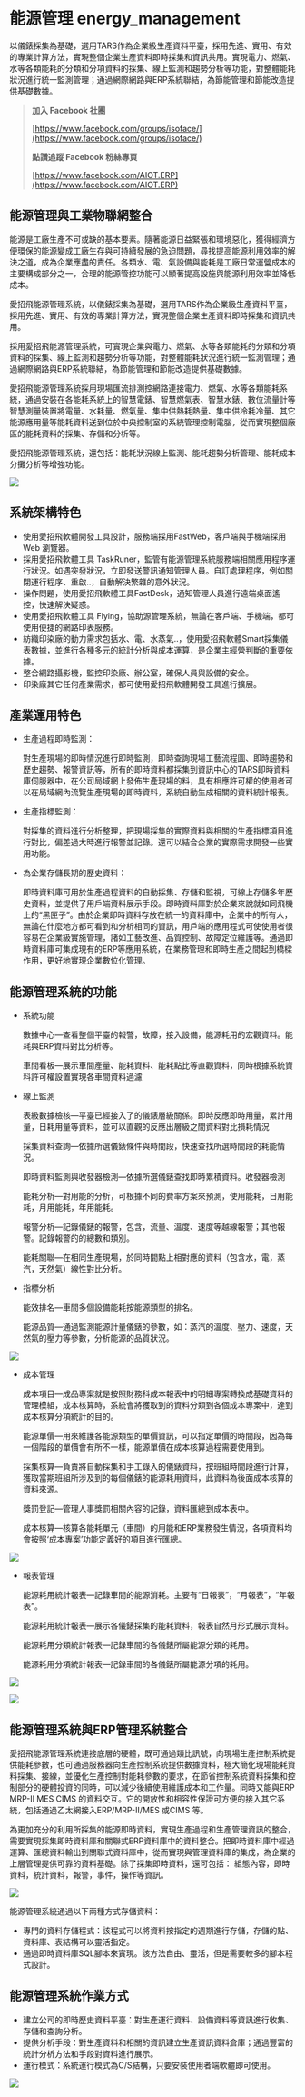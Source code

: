 # 能源管理 energy_management
以儀錶採集為基礎，選用TARS作為企業級生產資料平臺，採用先進、實用、有效的專業計算方法，實現整個企業生產資料即時採集和資訊共用。實現電力、燃氣、水等各類能耗的分類和分項資料的採集、線上監測和趨勢分析等功能，對整體能耗狀況進行統一監測管理；通過網際網路與ERP系統聯結，為節能管理和節能改造提供基礎數據。

> **加入 Facebook 社團**
>
> [https://www.facebook.com/groups/isoface/](https://www.facebook.com/groups/isoface/)
> 
> **點讚追蹤 Facebook 粉絲專頁**
> 
> [https://www.facebook.com/AIOT.ERP](https://www.facebook.com/AIOT.ERP)

## 能源管理與工業物聯網整合

能源是工廠生產不可或缺的基本要素。隨著能源日益緊張和環境惡化，獲得經濟方便環保的能源變成工廠生存與可持續發展的急迫問題，尋找提高能源利用效率的解決之道，成為企業應盡的責任。各類水、電、氣設備與能耗是工廠日常運營成本的主要構成部分之一，合理的能源管控功能可以顯著提高設施與能源利用效率並降低成本。

愛招飛能源管理系統，以儀錶採集為基礎，選用TARS作為企業級生產資料平臺，採用先進、實用、有效的專業計算方法，實現整個企業生產資料即時採集和資訊共用。

採用愛招飛能源管理系統，可實現企業與電力、燃氣、水等各類能耗的分類和分項資料的採集、線上監測和趨勢分析等功能，對整體能耗狀況進行統一監測管理；通過網際網路與ERP系統聯結，為節能管理和節能改造提供基礎數據。

愛招飛能源管理系統採用現場匯流排測控網路連接電力、燃氣、水等各類能耗系統，通過安裝在各能耗系統上的智慧電錶、智慧燃氣表、智慧水錶、數位流量計等智慧測量裝置將電量、水耗量、燃氣量、集中供熱耗熱量、集中供冷耗冷量、其它能源應用量等能耗資料送到位於中央控制室的系統管理控制電腦，從而實現整個廠區的能耗資料的採集、存儲和分析等。

愛招飛能源管理系統，還包括：能耗狀況線上監測、能耗趨勢分析管理、能耗成本分攤分析等增強功能。

![](images/ener_02.png)

## 系統架構特色

* 使用愛招飛軟體開發工具設計，服務端採用FastWeb，客戶端與手機端採用 Web 瀏覽器。
* 採用愛招飛軟體工具 TaskRuner，監管有能源管理系統服務端相關應用程序運行狀況。如遇突發狀況，立即發送警訊通知管理人員。自訂處理程序，例如關閉運行程序、重啟..，自動解決繁雜的意外狀況。
* 操作問題，使用愛招飛軟體工具FastDesk，通知管理人員進行遠端桌面遙控，快速解決疑惑。
* 使用愛招飛軟體工具 Flying，協助源管理系統，無論在客戶端、手機端，都可使用便捷的網路印表服務。
* 紡織印染廠的動力需求包括水、電、水蒸氣..，使用愛招飛軟體Smart採集儀表數據，並進行各種多元的統計分析與成本運算，是企業主經營判斷的重要依據。
* 整合網路攝影機，監控印染廠、辦公室，確保人員與設備的安全。
* 印染廠其它任何產業需求，都可使用愛招飛軟體開發工具進行擴展。

## 產業運用特色

* 生產過程即時監測：
    
    對生產現場的即時情況進行即時監測，即時查詢現場工藝流程圖、即時趨勢和歷史趨勢、報警資訊等，所有的即時資料都採集到資訊中心的TARS即時資料庫伺服器中，在公司局域網上發佈生產現場的料，具有相應許可權的使用者可以在局域網內流覽生產現場的即時資料，系統自動生成相關的資料統計報表。

* 生產指標監測：

    對採集的資料進行分析整理，把現場採集的實際資料與相關的生產指標項目進行對比，偏差過大時進行報警並記錄。還可以結合企業的實際需求開發一些實用功能。

* 為企業存儲長期的歷史資料：

    即時資料庫可用於生產過程資料的自動採集、存儲和監視，可線上存儲多年歷史資料，並提供了用戶端資料展示手段。即時資料庫對於企業來說就如同飛機上的“黑匣子”。由於企業即時資料存放在統一的資料庫中，企業中的所有人，無論在什麼地方都可看到和分析相同的資訊，用戶端的應用程式可使使用者很容易在企業級實施管理，諸如工藝改進、品質控制、故障定位維護等。通過即時資料庫可集成現有的ERP等應用系統，在業務管理和即時生產之間起到橋樑作用，更好地實現企業數位化管理。


## 能源管理系統的功能

* 系統功能
    
    數據中心―查看整個平臺的報警，故障，接入設備，能源耗用的宏觀資料。能耗與ERP資料對比分析等。

    車間看板―展示車間產量、能耗資料、能耗點比等直觀資料，同時根據系統資料許可權設置實現各車間資料過濾

* 線上監測

    表級數據檢核―平臺已經接入了的儀錶層級關係。即時反應即時用量，累計用量，日耗用量等資料，並可以直觀的反應出層級之間資料對比損耗情況

    採集資料查詢―依據所選儀錶條件與時間段，快速查找所選時間段的耗能情況。

    即時資料監測與收發器檢測―依據所選儀錶查找即時累積資料。收發器檢測

    能耗分析―對用能的分析，可根據不同的費率方案來預測，使用能耗，日用能耗，月用能耗，年用能耗。

    報警分析―記錄儀錶的報警，包含，流量、溫度、速度等越線報警；其他報警。記錄報警的的總數和類別。

    能耗關聯―在相同生產現場，於同時間點上相對應的資料（包含水，電，蒸汽，天然氣）線性對比分析。

* 指標分析

    能效排名―車間多個設備能耗按能源類型的排名。

    能源品質―通過監測能源計量儀錶的參數，如：蒸汽的溫度、壓力、速度，天然氣的壓力等參數，分析能源的品質狀況。

![](images/ener_03.png)

* 成本管理

    成本項目―成品專案就是按照財務科成本報表中的明細專案轉換成基礎資料的管理模組，成本核算時，系統會將獲取到的資料分類到各個成本專案中，達到成本核算分項統計的目的。

    能源單價―用來維護各能源類型的單價資訊，可以指定單價的時間段，因為每一個階段的單價會有所不一樣，能源單價在成本核算過程需要使用到。

    採集核算―負責將自動採集和手工錄入的儀錶資料，按班組時間段進行計算，獲取當期班組所涉及到的每個儀錶的能源耗用資料，此資料為後面成本核算的資料來源。

    獎罰登記―管理人事獎罰相關內容的記錄，資料匯總到成本表中。

    成本核算―核算各能耗單元（車間）的用能和ERP業務發生情況，各項資料均會按照‘成本專案’功能定義好的項目進行匯總。

![](images/ener_04.png)

* 報表管理

    能源耗用統計報表―記錄車間的能源消耗。主要有“日報表”，“月報表”，“年報表”。

    能源耗用統計報表―展示各儀錶採集的能耗資料，報表自然月形式展示資料。 

    能源耗用分類統計報表―記錄車間的各儀錶所屬能源分類的耗用。

    能源耗用分項統計報表―記錄車間的各儀錶所屬能源分項的耗用。

![](images/ener_05.png)

![](images/ener_06.png)

## 能源管理系統與ERP管理系統整合

愛招飛能源管理系統連接底層的硬體，既可通過類比訊號，向現場生產控制系統提供能耗參數，也可通過服務器向生產控制系統提供數據資料，極大簡化現場能耗資料採集、接線，並優化生產控制對能耗參數的要求，在節省控制系統資料採集和控制部分的硬體投資的同時，可以減少後續使用維護成本和工作量。同時又能與ERP MRP-II MES CIMS 的資料交互。它的開放性和相容性保證可方便的接入其它系統，包括通過乙太網接入ERP/MRP-II/MES 或CIMS 等。

為更加充分的利用所採集的能源即時資料，實現生產過程和生產管理資訊的整合，需要實現採集即時資料庫和關聯式ERP資料庫中的資料整合。把即時資料庫中經過運算、匯總資料輸出到關聯式資料庫中，從而實現與管理資料庫的集成，為企業的上層管理提供可靠的資料基礎。除了採集即時資料，還可包括： 組態內容，即時資料，統計資料，報警，事件，操作等資訊。

![](images/ener_08.png)

能源管理系統通過以下兩種方式存儲資料：

* 專門的資料存儲程式：該程式可以將資料按指定的週期進行存儲，存儲的點、資料庫、表結構可以靈活指定。
* 通過即時資料庫SQL腳本來實現。該方法自由、靈活，但是需要較多的腳本程式設計。

## 能源管理系統作業方式

* 建立公司的即時歷史資料平臺：對生產運行資料、設備資料等資訊進行收集、存儲和查詢分析。
* 提供分析手段：對生產資料和相關的資訊建立生產資訊資料倉庫；通過豐富的統計分析方法和手段對資料進行展示。
* 運行模式：系統運行模式為C/S結構，只要安裝使用者端軟體即可使用。

![](images/ener_09.png)